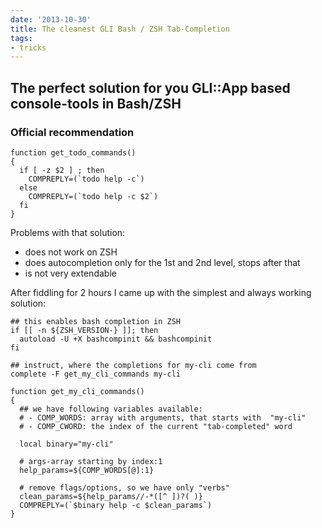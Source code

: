 ```yaml
---
date: '2013-10-30'
title: The cleanest GLI Bash / ZSH Tab-Completion
tags:
- tricks
---
```



## The perfect solution for you GLI::App based console-tools in Bash/ZSH


### Official recommendation


    function get_todo_commands()
    {
      if [ -z $2 ] ; then
        COMPREPLY=(`todo help -c`)
      else
        COMPREPLY=(`todo help -c $2`)
      fi
    }


Problems with that solution:

  - does not work on ZSH
  - does autocompletion only for the 1st and 2nd level, stops after that
  - is not very extendable


After fiddling for 2 hours I came up with the simplest and always working solution:

    ## this enables bash completion in ZSH
    if [[ -n ${ZSH_VERSION-} ]]; then
      autoload -U +X bashcompinit && bashcompinit
    fi

    ## instruct, where the completions for my-cli come from
    complete -F get_my_cli_commands my-cli

    function get_my_cli_commands()
    {
      ## we have following variables available:
      # - COMP_WORDS: array with arguments, that starts with  "my-cli"
      # - COMP_CWORD: the index of the current "tab-completed" word

      local binary="my-cli"

      # args-array starting by index:1
      help_params=${COMP_WORDS[@]:1}

      # remove flags/options, so we have only "verbs"
      clean_params=${help_params//-*([^ ])?( )}
      COMPREPLY=(`$binary help -c $clean_params`)
    }
